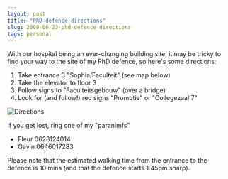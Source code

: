 ```yaml
---
layout: post
title: "PhD defence directions"
slug: 2008-06-23-phd-defence-directions
tags: personal
---
```


With our hospital being an ever-changing building site, it may be tricky to find your way to the site of my PhD defence, so here's some directions:

1. Take entrance 3 "Sophia/Faculteit" (see map below)
2. Take the elevator to floor 3
3. Follow signs to "Faculteitsgebouw" (over a bridge)
4. Look for (and follow!) red signs "Promotie" or "Collegezaal 7"

![Directions](https://dl.dropbox.com/u/3579694/marionsmits.net/2008/06/defense-directions.png)

If you get lost, ring one of my "paranimfs"

* Fleur 0628124014
* Gavin 0646017283

Please note that the estimated walking time from the entrance to the defence is 10 mins (and that the defence starts 1.45pm sharp).
